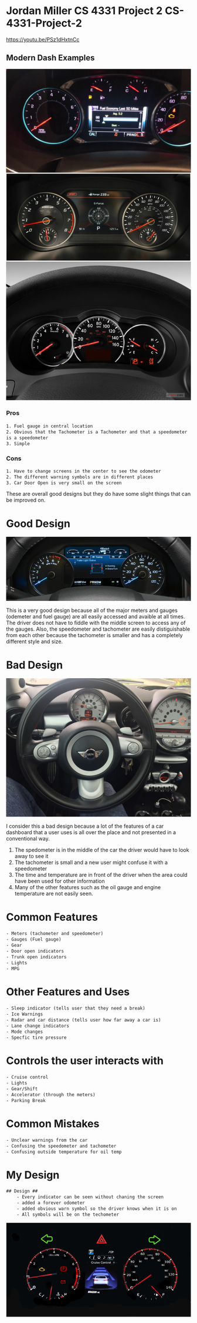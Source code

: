 # Jordan Miller CS 4331 Project 2 CS-4331-Project-2
https://youtu.be/PSz1dHxtnCc
## Modern Dash Examples ##

![Chevy malibu](/pics/chevymalibuDash.jpg)
![Kia](./pics/Stinger.jpg)
![Nissan](./pics/nissanimage.jpg)
### Pros ###
    1. Fuel gauge in central location
    2. Obvious that the Tachometer is a Tachometer and that a speedometer is a speedometer
    3. Simple

### Cons ###
    1. Have to change screens in the center to see the odometer 
    2. The different warning symbols are in different places
    3. Car Door Open is very small on the screen
These are overall good designs but they do have some slight things that can be improved on.
# Good Design
![F150](./pics/f150Dash.webp)

This is a very good design because all of the major meters and gauges (odemeter and fuel gauge) are all easily accessed and avaible at all times. The driver does not have to fiddle with the middle screen to access any of the gauges. Also, the speedometer and tachometer are easily distiguishable from each other because the tachometer is smaller and has a completely different style and size.

# Bad Design 
![mini](./pics/baddash.png)

I consider this a bad design because a lot of the features of a car dashboard that a user uses is all over the place and not presented in a conventional way. 
1. The spedometer is in the middle of the car the driver would have to look away to see it 
2. The tachometer is small and a new user might confuse it with a speedometer
3. The time and temperature are in front of the driver when the area could have been used for other information
4. Many of the other features such as the oil gauge and engine temperature are not easily seen. 

# Common Features 
    - Meters (tachometer and speedometer)
    - Gauges (Fuel gauge)
    - Gear
    - Door open indicators
    - Trunk open indicators
    - Lights
    - MPG
# Other Features and Uses
    - Sleep indicator (tells user that they need a break)
    - Ice Warnings
    - Radar and car distance (tells user how far away a car is)
    - Lane change indicators
    - Mode changes 
    - Specfic tire pressure
# Controls the user interacts with 
    - Cruise control
    - Lights
    - Gear/Shift
    - Accelerator (through the meters)
    - Parking Break

# Common Mistakes
    - Unclear warnings from the car
    - Confusing the speedometer and tachometer
    - Confusing outside temperature for oil temp 

# My Design

    ## Design ##
        - Every indicator can be seen without chaning the screen
        - added a forever odometer
        - added obvious warn symbol so the driver knows when it is on
        - All symbols will be on the techometer

 ![FinalImprovement](./pics/RAV4Final2.png)
